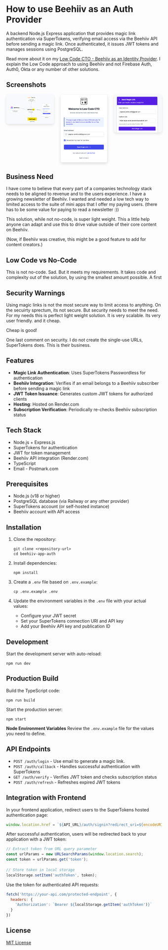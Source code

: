 # How to use Beehiiv as an Auth Provider

A backend Node.js Express application that provides magic link authentication via SuperTokens, verifying email access via the Beehiiv API before sending a magic link. Once authenticated, it issues JWT tokens and manages sessions using PostgreSQL.

Read more about it on my [Low Code CTO - Beehiiv as an Identity Provider](https://lowcodecto/p/beehiiv-as-my-login). I explain
the Low Code approach to using Beehiiv and not Firebase Auth, Auth0, Okta or any number of other solutions.

## Screenshots

<div style="display: flex; gap: 20px; margin-bottom: 20px;">
    <a href="assets/stack.png" target="_blank">
        <img src="assets/stack.png" alt="Tech Stack" width="300" style="border-radius: 8px; box-shadow: 0 4px 8px rgba(0,0,0,0.1);"/>
    </a>
    <a href="assets/ui.png" target="_blank">
        <img src="assets/ui.png" alt="User Interface" width="300" style="border-radius: 8px; box-shadow: 0 4px 8px rgba(0,0,0,0.1);"/>
    </a>
    <a href="assets/api-test-harness.png" target="_blank">
        <img src="assets/api-test-harness.png" alt="API Test Harness" width="300" style="border-radius: 8px; box-shadow: 0 4px 8px rgba(0,0,0,0.1);"/>
    </a>
</div>

## Business Need

I have come to believe that every part of a companies technology stack needs to be 
aligned to revenue and to the users experience. I have a growing newsletter of Beehiiv.
I wanted and needed a low tech way to limited access to the suite of mini apps that 
I offer my paying users. (there has to be some value for paying to read a newsletter :))

This solution, while not no-code, is super light weight. This a little help anyone can
adapt and use this to drive value outside of their core content on Beehiiv.

(Now, if Beehiiv was creative, this might be a good feature to add for content 
creators.)

## Low Code vs No-Code
This is not no-code. Sad. But it meets my requirements. It takes code and complexity
out of the solution, by using the smallest amount possible. A first 
## Security Warnings

Using magic links is not the most secure way to limit access to anything. On the 
secuirty sprectum, its not secure. But security needs to meet the need. For my needs
this is perfect light weight solution. It is very scalable. Its very user friendly.
and it cheap.

Cheap is good!

One last comment on security. I do not create the single-use URLs, SuperTokens
does. This is their business.

## Features

- **Magic Link Authentication**: Uses SuperTokens Passwordless for authentication
- **Beehiiv Integration**: Verifies if an email belongs to a Beehiiv subscriber before sending a magic link
- **JWT Token Issuance**: Generates custom JWT tokens for authorized clients
- **Hosting**: Hosted on Render.com
- **Subscription Verification**: Periodically re-checks Beehiiv subscription status

## Tech Stack

- Node.js + Express.js
- SuperTokens for authentication
- JWT for token management
- Beehiiv API integration (Render.com)
- TypeScript
- Email - Postmark.com

## Prerequisites

- Node.js (v18 or higher)
- PostgreSQL database (via Railway or any other provider)
- SuperTokens account (or self-hosted instance)
- Beehiiv account with API access

## Installation

1. Clone the repository:
   ```
   git clone <repository-url>
   cd beehiiv-app-auth
   ```

2. Install dependencies:
   ```
   npm install
   ```

3. Create a `.env` file based on `.env.example`:
   ```
   cp .env.example .env
   ```

4. Update the environment variables in the `.env` file with your actual values:
   - Configure your JWT secret
   - Set your SuperTokens connection URI and API key
   - Add your Beehiiv API key and publication ID

## Development

Start the development server with auto-reload:

```
npm run dev
```

## Production Build

Build the TypeScript code:

```
npm run build
```

Start the production server:

```
npm start
```

**Node Environment Variables**
Review the `.env.example` file for the values you need to define.

## API Endpoints

- `POST /auth/login` - Use email to generate a magic link.
- `POST /auth/callback` - Handles successful authentication with SuperTokens
- `GET /auth/verify` - Verifies JWT token and checks subscription status
- `POST /auth/refresh` - Refreshes expired JWT tokens

## Integration with Frontend

In your frontend application, redirect users to the SuperTokens hosted authentication page:

```javascript
window.location.href = `${API_URL}/auth/signin?redirect_uri=${encodeURIComponent(CALLBACK_URL)}`;
```

After successful authentication, users will be redirected back to your application with a JWT token:

```javascript
// Extract token from URL query parameter
const urlParams = new URLSearchParams(window.location.search);
const token = urlParams.get('token');

// Store token in local storage
localStorage.setItem('authToken', token);
```

Use the token for authenticated API requests:

```javascript
fetch('https://your-api.com/protected-endpoint', {
  headers: {
    'Authorization': `Bearer ${localStorage.getItem('authToken')}`
  }
})
```

## License

[MIT License](LICENSE)